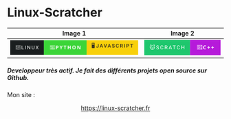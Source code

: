 
# Linux-Scratcher

| Image 1 | Image 2 |
|---------|---------|
| ![](image.svg) | ![](truc.svg) |
<!--![Scratch logo S](https://github.com/Linux-Scratcher/Linux-Scratcher/assets/122288570/2eab72c7-9410-4f7f-821a-e7eda042f575)-->

<h5>Developpeur très actif. Je fait des différents projets open source sur Github.</h5></h5>






Mon site :
 <center>
   <a href="https://linux-scratcher.fr" class="name">https://linux-scratcher.fr</a></h5>

  
   </div>
</center>
